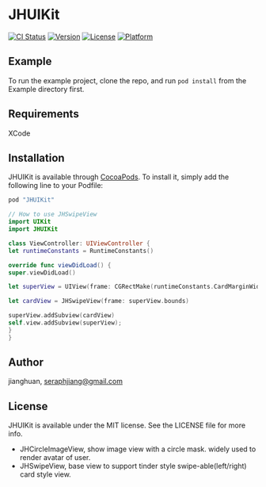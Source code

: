 # JHUIKit

[![CI Status](http://img.shields.io/travis/jianghuan/JHUIKit.svg?style=flat)](https://travis-ci.org/jianghuan/JHUIKit)
[![Version](https://img.shields.io/cocoapods/v/JHUIKit.svg?style=flat)](http://cocoapods.org/pods/JHUIKit)
[![License](https://img.shields.io/cocoapods/l/JHUIKit.svg?style=flat)](http://cocoapods.org/pods/JHUIKit)
[![Platform](https://img.shields.io/cocoapods/p/JHUIKit.svg?style=flat)](http://cocoapods.org/pods/JHUIKit)

## Example

To run the example project, clone the repo, and run `pod install` from the Example directory first.

## Requirements
XCode

## Installation

JHUIKit is available through [CocoaPods](http://cocoapods.org). To install
it, simply add the following line to your Podfile:

```ruby
pod "JHUIKit"
```

```Swift
// How to use JHSwipeView
import UIKit
import JHUIKit

class ViewController: UIViewController {
let runtimeConstants = RuntimeConstants()

override func viewDidLoad() {
super.viewDidLoad()

let superView = UIView(frame: CGRectMake(runtimeConstants.CardMarginWidth, self.runtimeConstants.CardTop, self.runtimeConstants.CardWidth, runtimeConstants.AdaptiveCardHeight))

let cardView = JHSwipeView(frame: superView.bounds)

superView.addSubview(cardView)
self.view.addSubview(superView);
}
}
```

## Author

jianghuan, seraphjiang@gmail.com

## License

JHUIKit is available under the MIT license. See the LICENSE file for more info.

* JHCircleImageView, show image view with a circle mask. widely used to render avatar of user.
* JHSwipeView, base view to support tinder style swipe-able(left/right) card style view.